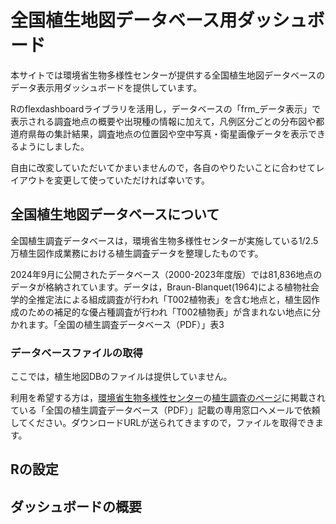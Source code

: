 # 全国植生地図データベース用ダッシュボード
本サイトでは環境省生物多様性センターが提供する全国植生地図データベースのデータ表示用ダッシュボードを提供しています。

Rのflexdashboardライブラリを活用し，データベースの「frm_データ表示」で表示される調査地点の概要や出現種の情報に加えて，凡例区分ごとの分布図や都道府県毎の集計結果，調査地点の位置図や空中写真・衛星画像データを表示できるようにしました。

自由に改変していただいてかまいませんので，各自のやりたいことに合わせてレイアウトを変更して使っていただければ幸いです。

## 全国植生地図データベースについて
全国植生調査データベースは，環境省生物多様性センターが実施している1/2.5万植生図作成業務における植生調査データを整理したものです。

2024年9月に公開されたデータベース（2000-2023年度版）では81,836地点のデータが格納されています。データは，Braun-Blanquet(1964)による植物社会学的全推定法による組成調査が行われ「T002植物表」を含む地点と，植生図作成のための補足的な優占種調査が行われ「T002植物表」が含まれない地点に分かれます。「全国の植生調査データベース（PDF）」表3

### データベースファイルの取得
ここでは，植生地図DBのファイルは提供していません。

利用を希望する方は，<a href="https://www.biodic.go.jp/">環境省生物多様性センター</a>の<a href="http://gis.biodic.go.jp/webgis/sc-006.html">植生調査のページ</a>に掲載されている「全国の植生調査データベース（PDF）」記載の専用窓口へメールで依頼してください。ダウンロードURLが送られてきますので，ファイルを取得できます。

## Rの設定

## ダッシュボードの概要
